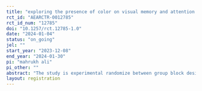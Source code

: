 ```yaml
---
title: "exploring the presence of color on visual memory and attention among university students."
rct_id: "AEARCTR-0012785"
rct_id_num: "12785"
doi: "10.1257/rct.12785-1.0"
date: "2024-01-04"
status: "on_going"
jel: ""
start_year: "2023-12-08"
end_year: "2024-01-30"
pi: "mahrukh ali"
pi_other: ""
abstract: "The study is experimental randomize between group block design. The aim is to evaluate the impact of color on visual and attention among individuals with normal or corrected-to-normal vision. The objective of this study is to investigate the impact of color on the ability to remember information accurately and to determine if there is a relationship between color and memory performance. The study is experimental randomize block design, between groups. With the intervention of visual cognition. The study was administered in the lab in a single session lasting for 35-45 minutes. Ethical approval was granted from the Psychology department of Foundation University School of science and technology “FUSST”. All the procedures adhered to the appropriate ethical principles for human research. Moreover, written informed consent was also obtained from all the participants."
layout: registration
---
```


